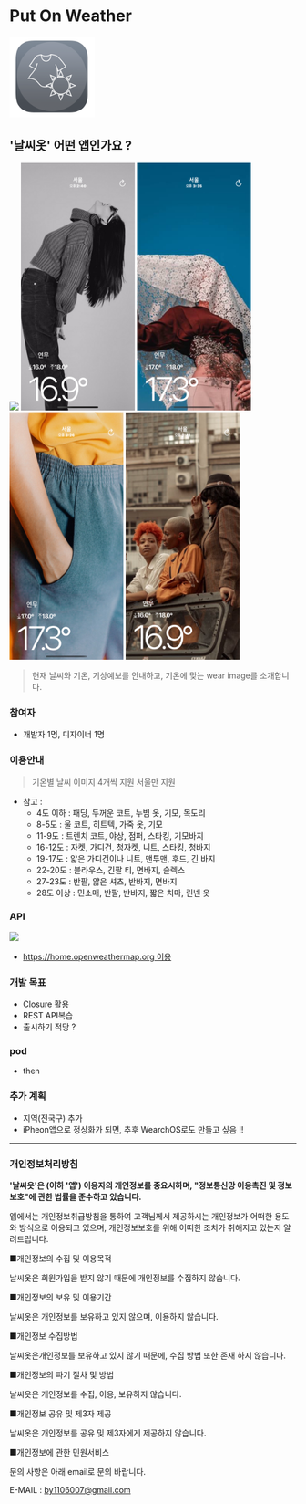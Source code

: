 # Put On Weather


<img src = "https://github.com/Qussk/PutOnWeather/blob/main/image/icon.png?raw=true" width="150px">



## '날씨옷' 어떤 앱인가요 ?
<div>
<img src = "https://github.com/Qussk/PutOnWeather/blob/develop/image/sub.gif?raw=true" width="200px">
<img src = "https://github.com/Qussk/PutOnWeather/blob/develop/image/w1.png?raw=true" width="200px">
<img src = "https://github.com/Qussk/PutOnWeather/blob/develop/image/w2.png?raw=true" width="200px">
<img src = "https://github.com/Qussk/PutOnWeather/blob/develop/image/w4.png?raw=true" width="200px">
<img src = "https://github.com/Qussk/PutOnWeather/blob/develop/image/w3.png?raw=true" width="200px">
</div>

> 현재 날씨와 기온, 기상예보를 안내하고, 기온에 맞는 wear image를 소개합니다.


### 참여자

- 개발자 1명, 디자이너 1명 


### 이용안내

> 기온별 날씨 이미지 4개씩 지원
> 서울만 지원

  - 참고 :
    - 4도 이하 : 패딩, 두꺼운 코트, 누빔 옷, 기모, 목도리
    - 8-5도 : 울 코트, 히트텍, 가죽 옷, 기모
    - 11-9도 : 트렌치 코트, 야상, 점퍼, 스타킹, 기모바지
    - 16-12도 : 자켓, 가디건, 청자켓, 니트, 스타킹, 청바지
    - 19-17도 : 얇은 가디건이나 니트, 맨투맨, 후드, 긴 바지
    - 22-20도 : 블라우스, 긴팔 티, 면바지, 슬렉스
    - 27-23도 : 반팔, 얇은 셔츠, 반바지, 면바지
    - 28도 이상 : 민소매, 반팔, 반바지, 짧은 치마, 린넨 옷


### API

![](https://upload.wikimedia.org/wikipedia/commons/f/f6/OpenWeather-Logo.jpg)

- [https://home.openweathermap.org 이용](https://home.openweathermap.org) 


### 개발 목표

- Closure 활용
- REST API복습 
- 출시하기 적당 ?


### pod
- then




### 추가 계획

- 지역(전국구) 추가
- iPheon앱으로 정상화가 되면, 추후 WearchOS로도 만들고 싶음 !!


***

### 개인정보처리방침


**'날씨옷'은 (이하 '앱') 이용자의 개인정보를 중요시하며, "정보통신망 이용촉진 및 정보보호"에 관한 법률을 준수하고 있습니다.**

 앱에서는 개인정보취급방침을 통하여 고객님께서 제공하시는 개인정보가 어떠한 용도와 방식으로 이용되고 있으며, 개인정보보호를 위해 어떠한 조치가 취해지고 있는지 알려드립니다.

■개인정보의 수집 및 이용목적

날씨옷은 회원가입을 받지 않기 때문에 개인정보를 수집하지 않습니다.

■개인정보의 보유 및 이용기간

날씨옷은 개인정보를 보유하고 있지 않으며, 이용하지 않습니다.

■개인정보 수집방법

날씨옷은개인정보를 보유하고 있지 않기 때문에, 수집 방법 또한 존재 하지 않습니다.

■개인정보의 파기 절차 및 방법

날씨옷은 개인정보를 수집, 이용, 보유하지 않습니다.

■개인정보 공유 및 제3자 제공

날씨옷은 개인정보를 공유 및 제3자에게 제공하지 않습니다.

■개인정보에 관한 민원서비스

문의 사항은 아래 email로 문의 바랍니다.

E-MAIL : by1106007@gmail.com

